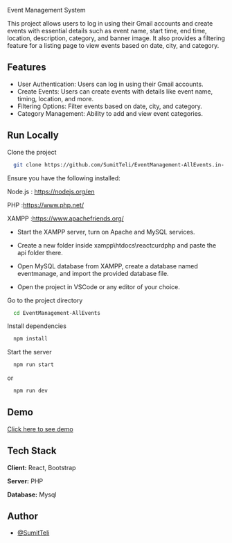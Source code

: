 
Event Management System

This project allows users to log in using their Gmail accounts and create events with essential details such as event name, start time, end time, location, description, category, and banner image. It also provides a filtering feature for a listing page to view events based on date, city, and category.




## Features

- User Authentication: Users can log in using their Gmail accounts.
- Create Events: Users can create events with details like event name, timing, location, and more.
- Filtering Options: Filter events based on date, city, and category.
- Category Management: Ability to add and view event categories.


## Run Locally

Clone the project

```bash
  git clone https://github.com/SumitTeli/EventManagement-AllEvents.in-
```

Ensure you have the following installed:

Node.js : https://nodejs.org/en

PHP :https://www.php.net/

XAMPP :https://www.apachefriends.org/ 

- Start the XAMPP server, turn on Apache and MySQL services.


- Create a new folder inside xampp\htdocs\reactcurdphp and paste the api folder there.

- Open MySQL database from XAMPP, create a database named eventmanage, and import the provided database file.

- Open the project in VSCode or any editor of your choice.

Go to the project directory

```bash
  cd EventManagement-AllEvents
```



Install dependencies

```bash
  npm install
```

Start the server

```bash
  npm run start
```
or
```bash
  npm run dev
```


## Demo

[Click here to see demo](https://youtu.be/ov_x0bc8f_I)


## Tech Stack

**Client:** React, Bootstrap 

**Server:** PHP

**Database:** Mysql



## Author

- [@SumitTeli](https://github.com/SumitTeli)

